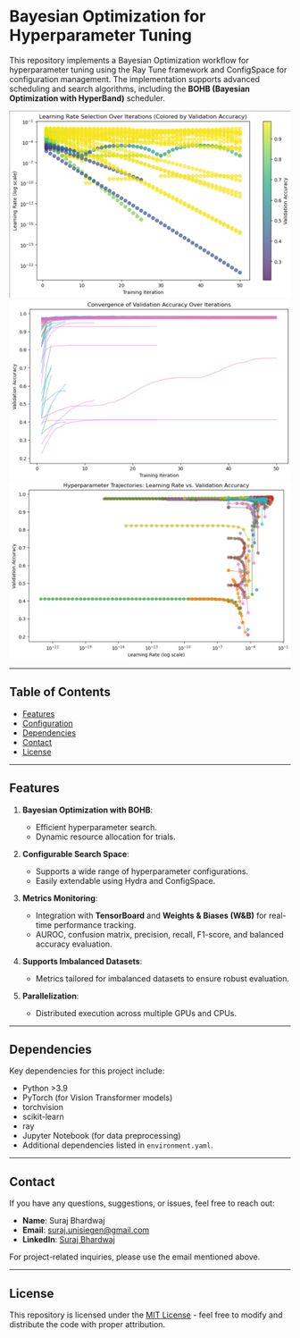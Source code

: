# Bayesian Optimization for Hyperparameter Tuning

This repository implements a Bayesian Optimization workflow for hyperparameter tuning using the Ray Tune framework and ConfigSpace for configuration management. The implementation supports advanced scheduling and search algorithms, including the **BOHB (Bayesian Optimization with HyperBand)** scheduler.

![Learning Rate Selection Over Iterations](/HO_LR_1.PNG)
![Convergence of Validation Accuracy Over Iterations](/Convergence_val_acc.PNG)
![Hyperparameter Trajectories: Learning rate vs. Validation Accuracy](/H_trajectories.PNG)

---

## Table of Contents

- [Features](#features)
- [Configuration](#configuration)
- [Dependencies](#dependencies)
- [Contact](#contact)
- [License](#license)

---

## Features

1. **Bayesian Optimization with BOHB**:
   - Efficient hyperparameter search.
   - Dynamic resource allocation for trials.

2. **Configurable Search Space**:
   - Supports a wide range of hyperparameter configurations.
   - Easily extendable using Hydra and ConfigSpace.

3. **Metrics Monitoring**:
   - Integration with **TensorBoard** and **Weights & Biases (W&B)** for real-time performance tracking.
   - AUROC, confusion matrix, precision, recall, F1-score, and balanced accuracy evaluation.

4. **Supports Imbalanced Datasets**:
   - Metrics tailored for imbalanced datasets to ensure robust evaluation.

5. **Parallelization**:
   - Distributed execution across multiple GPUs and CPUs.

---

## Dependencies

Key dependencies for this project include:

- Python >3.9
- PyTorch (for Vision Transformer models)
- torchvision
- scikit-learn
- ray
- Jupyter Notebook (for data preprocessing)
- Additional dependencies listed in `environment.yaml`.

---
## Contact

If you have any questions, suggestions, or issues, feel free to reach out:

- **Name**: Suraj Bhardwaj
- **Email**: suraj.unisiegen@gmail.com
- **LinkedIn**: [Suraj Bhardwaj](https://www.linkedin.com/in/bhardwaj-suraj)

For project-related inquiries, please use the email mentioned above.

---

## License

This repository is licensed under the [MIT License](https://opensource.org/licenses/MIT) - feel free to modify and distribute the code with proper attribution.
